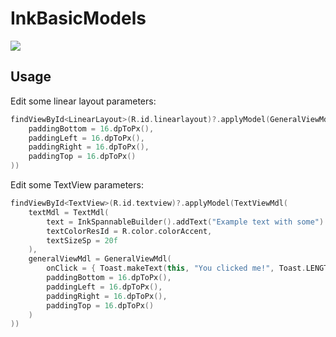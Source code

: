 # InkBasicModels

[![](https://jitpack.io/v/irontec/InkBasicModels.svg)](https://jitpack.io/#irontec/InkBasicModels)

## Usage

Edit some linear layout parameters:

```kt
findViewById<LinearLayout>(R.id.linearlayout)?.applyModel(GeneralViewMdl(
	paddingBottom = 16.dpToPx(),
	paddingLeft = 16.dpToPx(),
	paddingRight = 16.dpToPx(),
	paddingTop = 16.dpToPx()
))
```

Edit some TextView parameters:

```kt
findViewById<TextView>(R.id.textview)?.applyModel(TextViewMdl(
	textMdl = TextMdl(
		text = InkSpannableBuilder().addText("Example text with some").addBlank().addTextBold("bold"),
		textColorResId = R.color.colorAccent,
		textSizeSp = 20f
	),
	generalViewMdl = GeneralViewMdl(
		onClick = { Toast.makeText(this, "You clicked me!", Toast.LENGTH_SHORT).show(); true},
		paddingBottom = 16.dpToPx(),
		paddingLeft = 16.dpToPx(),
		paddingRight = 16.dpToPx(),
		paddingTop = 16.dpToPx()
	)
))
```
